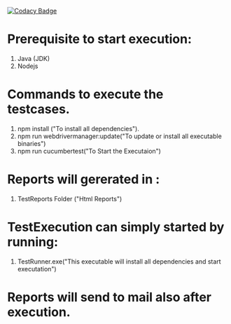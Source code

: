 [![Codacy Badge](https://app.codacy.com/project/badge/Grade/9ec86f6208a9445089531a7358758d1f)](https://www.codacy.com/manual/lkumarra/ProtractorBDDFramework?utm_source=github.com&amp;utm_medium=referral&amp;utm_content=lkumarra/ProtractorBDDFramework&amp;utm_campaign=Badge_Grade)

# Prerequisite to start execution:
1. Java (JDK)
2. Nodejs

# Commands to execute the testcases.
1. npm install ("To install all dependencies").
2. npm run webdrivermanager:update("To update or install all executable binaries")
3. npm run cucumbertest("To Start the Executaion")

# Reports will gererated in :
1. TestReports Folder ("Html Reports")

# TestExecution can simply started by running:
1. TestRunner.exe("This executable will install all dependencies and start executation")

# Reports will send to mail also after execution.
